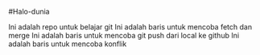 #Halo-dunia

Ini adalah repo untuk belajar git
Ini adalah baris untuk mencoba fetch dan merge
Ini adalah baris untuk mencoba git push dari local ke github
Ini adalah baris untuk mencoba konflik
